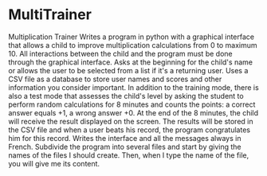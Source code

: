 # MultiTrainer
Multiplication Trainer
Writes a program in python with a graphical interface that allows a child to improve multiplication calculations from 0 to maximum 10. All interactions between the child and the program must be done through the graphical interface. Asks at the beginning for the child's name or allows the user to be selected from a list if it's a returning user. Uses a CSV file as a database to store user names and scores and other information you consider important. In addition to the training mode, there is also a test mode that assesses the child's level by asking the student to perform random calculations for 8 minutes and counts the points: a correct answer equals +1, a wrong answer +0. At the end of the 8 minutes, the child will receive the result displayed on the screen. The results will be stored in the CSV file and when a user beats his record, the program congratulates him for this record. Writes the interface and all the messages always in French.
Subdivide the program into several files and start by giving the names of the files I should create. Then, when I type the name of the file, you will give me its content.
